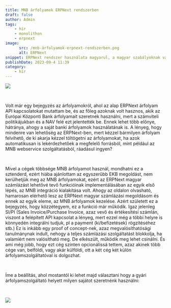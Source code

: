 ```yaml
---
title: MNB árfolyamok ERPNext rendszerben
draft: false
author: Admin
tags:
    - hír
    - monolithon
    - erpnext
image:
      src: /mnb-árfolyamok-erpnext-rendszerben.png
      alt: ERPNext
snippet: ERPNext rendszer használata magyarul, a magyar szabályoknak való megfeleltetés sok lokalizációs feladatot jelent. Egyik ilyen az MNB árfolyamok kezelése. Most ennek a megoldását mutatom be!
publishDate: 2023-09-4 11:39
category:
    - hír
---
```


<p><img src="/mnb-árfolyamok-erpnext-rendszerben.png"></p><p><br></p><p>Volt már egy bejegyzés az árfolyamokról, ahol az alap ERPNext árfolyam API kapcsolatokat mutattam be, és az főleg azoknak volt hasznos, akik az Európai Központi Bank árfolyamait szeretnék használni, mert a számviteli politikájukban és a NAV felé ezt jelentették be. Ennek lehet több előnye, hátránya, ahogy a saját banki árfolyamok használatának is. A lényeg, hogy mindenre van lehetőség az ERPNext-ben, mert kézzel bármilyen árfolyam felvihető, de ki akarja kézzel töltögetni az árfolyamokat, ha azok automatikusan is lekérdezhetőek a megfelelő forrásból, mint például az MNB webservice szolgáltatásból, ráadásul ingyen?</p><p><br></p><p>Mivel a cégek többsége MNB árfolyamot használ, mondhatni ez a sztenderd, ezért hiába ajánlottam az egyszerűbb EKB megoldást, nem kerülhetjük meg az MNB árfolyamokat, ezért az ERPNext magyar számlázást lehetővé tevő funkcióinak implementálásában az egyik első lépés, az MNB integráció kialakítása volt. Ahogy az oldalon olvasható, hamarosan elérhető lesz az ERPNext magyar számlázási megoldásom és ennek az egyik eleme, az MNB árfolyamok kezelése. Azért született ez a bejegyzés, hogy közzétegyem, ez a funkció már működik. Igaz jelenleg SI/PI (Sales Invoice/Purchase Invoice, azaz vevő és értékesítési számlán, viszont a felépített API kapcsolat a lényeg, mert ezzel még a többi helyre is könnyedén integrálni tudjuk, pl a payment (ki/befizetések) rögzítéséhez stb.) Ez is inkább egy proof of concept-nek, azaz megvalósíthatósági tanulmánynak indult, nehogy a teljes számlázási szolgáltatást blokkolja, ha valamiért nem valósítható meg. De elkészült, működik meg lehet csinálni. És ami még jobb, hogy ezt cég szinten opcionálissá tettem, azaz akinek több cége van, belföldi, vagy akár külföldi, ott a két cég két külön árfolyamszolgáltatóval is dolgozhat.</p><p><br></p><p>Íme a beállítás, ahol mostantól ki lehet majd választani hogy a gyári árfolyamszolgáltató helyett milyen sajátot szeretnénk használni:</p><p><br></p><p><img src="/5qr71Fp.jpg"></p>



